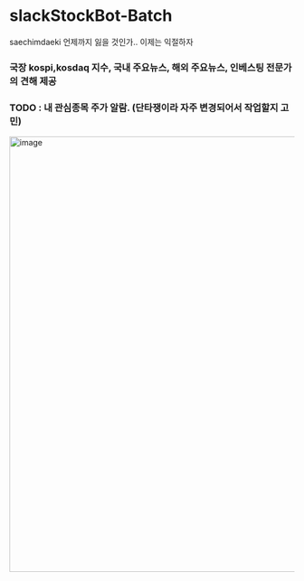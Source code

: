 # slackStockBot-Batch 
 saechimdaeki 언제까지 잃을 것인가.. 이제는 익절하자 

### 국장 kospi,kosdaq 지수, 국내 주요뉴스, 해외 주요뉴스, 인베스팅 전문가의 견해 제공

### TODO : 내 관심종목 주가 알람. (단타쟁이라 자주 변경되어서 작업할지 고민)

<img width="771" alt="image" src="https://github.com/saechimdaeki/slackStockBot-Batch/assets/40031858/40784cc3-4886-4aeb-9ee5-d4f9a9eb763a">

